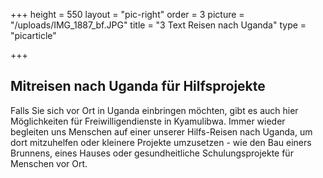 +++
height = 550
layout = "pic-right"
order = 3
picture = "/uploads/IMG_1887_bf.JPG"
title = "3 Text Reisen nach Uganda"
type = "picarticle"

+++
## Mitreisen nach Uganda für Hilfsprojekte

Falls Sie sich vor Ort in Uganda einbringen möchten, gibt es auch hier Möglichkeiten für Freiwilligendienste in Kyamulibwa. Immer wieder begleiten uns Menschen auf einer unserer Hilfs-Reisen nach Uganda, um dort mitzuhelfen oder kleinere Projekte umzusetzen - wie den Bau einers Brunnens, eines Hauses oder gesundheitliche Schulungsprojekte für Menschen vor Ort.